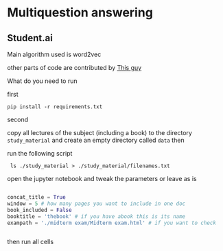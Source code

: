 # Multiquestion answering

## Student.ai

Main algorithm used is word2vec

other parts of code are contributed by [This guy](https://github.com/stanleyfok)

What do you need to run

 first
 
```pip install -r requirements.txt```
 
 second
 
 copy all lectures of the subject (including a book) to the directory ```study_material```
 and create an empty directory called ```data```
 then
 
 run the following script
 
 ```shell script
  ls ./study_material > ./study_material/filenames.txt
```
 
 open the jupyter notebook and tweak the parameters or leave as is
 
 ```python

concat_title = True
window = 5 # how many pages you want to include in one doc
book_included = False
booktitle = 'thebook' # if you have abook this is its name
exampath = './midterm exam/Midterm exam.html' # if you want to check



```


then run all cells
